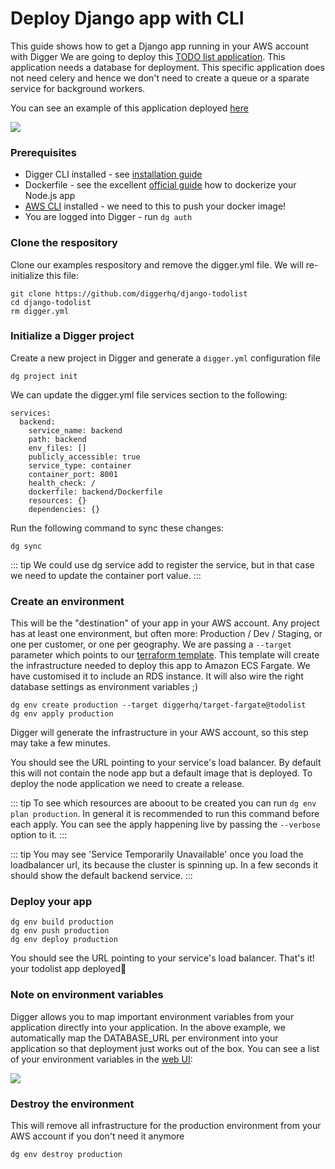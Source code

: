 # Deploy Django app with CLI
This guide shows how to get a Django app running in your AWS account with Digger
We are going to deploy this [TODO list application](https://github.com/diggerhq/django-todolist). This application needs a database for deployment. This specific application does not need celery and hence we don't need to create a queue or a sparate service for background workers.

You can see an example of this application deployed [here](https://todo-example.dggr.app/)

![](https://i.imgur.com/lWZFxjn.png)

### Prerequisites
- Digger CLI installed - see [installation guide](/getting-started/installation.html)
- Dockerfile - see the excellent [official guide](https://nodejs.org/en/docs/guides/nodejs-docker-webapp/) how to dockerize your Node.js app
- [AWS CLI](https://docs.aws.amazon.com/cli/latest/userguide/install-cliv2.html) installed - we need to this to push your docker image!
- You are logged into Digger - run `dg auth`

### Clone the respository

Clone our examples respository and remove the digger.yml file. We will re-initialize this file:
```
git clone https://github.com/diggerhq/django-todolist
cd django-todolist
rm digger.yml
```

### Initialize a Digger project
Create a new project in Digger and generate a `digger.yml` configuration file
```
dg project init
```

We can update the digger.yml file services section to the following:

```
services:
  backend:
    service_name: backend
    path: backend
    env_files: []
    publicly_accessible: true
    service_type: container
    container_port: 8001
    health_check: /
    dockerfile: backend/Dockerfile
    resources: {}
    dependencies: {}
```

Run the following command to sync these changes:

```
dg sync
```

::: tip
We could use dg service add to register the service, but in that case we need to update the container port value.
:::

### Create an environment
This will be the "destination" of your app in your AWS account. Any project has at least one environment, but often more: Production / Dev / Staging, or one per customer, or one per geography. We are passing a `--target` parameter which points to our [terraform template](https://github.com/diggerhq/target-fargate/tree/todolist). This template will create the infrastructure needed to deploy this app to Amazon ECS Fargate. We have customised it to include an RDS instance. It will also wire the right database settings as environment variables ;)

```
dg env create production --target diggerhq/target-fargate@todolist
dg env apply production
```
Digger will generate the infrastructure in your AWS account, so this step may take a few minutes.

You should see the URL pointing to your service's load balancer. By default this will not contain the node app but a default image that is deployed. To deploy the node application we need to create a release.

::: tip
To see which resources are aboout to be created you can run `dg env plan production`. In general it is recommended to run this command before each apply. You can see the apply happening live by passing the `--verbose` option to it.
:::

::: tip
You may see 'Service Temporarily Unavailable' once you load the loadbalancer url, its because the cluster is spinning up. In a few seconds it should show the default backend service.
:::

### Deploy your app
```
dg env build production
dg env push production
dg env deploy production
```
You should see the URL pointing to your service's load balancer. That's it! your todolist app deployed🙂


### Note on environment variables

Digger allows you to map important environment variables from your application directly into your application. In the above example, we automatically map the DATABASE_URL per environment into your application so that deployment just works out of the box. You can see a list of your environment variables in the [web UI](https://app.digger.dev/):

![](https://i.imgur.com/MhLYXT3.png)

### Destroy the environment
This will remove all infrastructure for the production environment from your AWS account if you don't need it anymore
```
dg env destroy production
```




